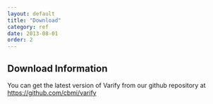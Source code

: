 ```yaml
---
layout: default
title: "Download"
category: ref
date: 2013-08-01
order: 2
---
```


## Download Information

<p>You can get the latest version of Varify from our github repository at <a href="https://github.com/cbmi/varify">https://github.com/cbmi/varify</a> </p>